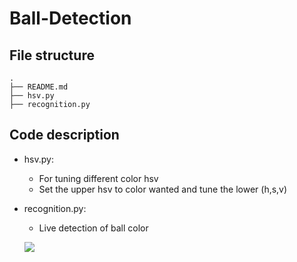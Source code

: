 # Ball-Detection

## File structure
```
.
├── README.md
├── hsv.py
├── recognition.py
```

## Code description
 - hsv.py:
    - For tuning different color hsv
    - Set the upper hsv to color wanted and tune the lower (h,s,v)
 - recognition.py:
    - Live detection of ball color

   ![](https://imgur.com/NQVdjUk.png)
